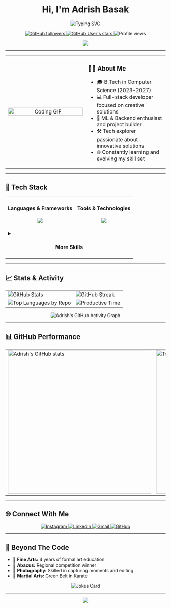 <!-- Profile Header -->
<h1 align="center">Hi, I'm Adrish Basak</h1>
<p align="center">
  <img src="https://readme-typing-svg.demolab.com?font=Fira+Code&duration=3000&pause=1000&color=F723A4&center=true&vCenter=true&multiline=true&width=435&height=60&lines=Full-stack+Developer;Machine+Learning+Enthusiast;Digital+Craftsman" alt="Typing SVG" />
</p>

<div align="center">
  <a href="https://github.com/bepoooe?tab=followers">
    <img src="https://img.shields.io/github/followers/bepoooe?style=for-the-badge&logo=github&labelColor=black&color=20A7EC" alt="GitHub followers" />
  </a>
  <a href="https://github.com/bepoooe?tab=repositories&sort=stargazers">
    <img src="https://img.shields.io/github/stars/bepoooe?style=for-the-badge&logo=github&labelColor=black&color=E3492B" alt="GitHub User's stars" />
  </a>
  <img src="https://komarev.com/ghpvc/?username=bepoooe&style=for-the-badge&color=blueviolet" alt="Profile views" />
</div>

<p align="center">
  <a href="https://www.buymeacoffee.com/adrishbasak"><img src="https://img.shields.io/badge/Buy%20Me%20a%20Coffee-ffdd00?style=for-the-badge&logo=buy-me-a-coffee&logoColor=black" /></a>
</p>

---

<div align="center">
  <table border="0">
    <tr>
      <td width="50%" align="center">
        <img align="center" alt="Coding GIF" src="https://media.tenor.com/UttC4AITYR4AAAAd/full-stack-developer.gif" width="100%"/>
      </td>
      <td width="50%">
        <h3>🧑‍💻 About Me</h3>
        <ul>
          <li>🎓 B.Tech in Computer Science (2023-2027)</li>
          <li>💻 Full-stack developer focused on creative solutions</li>
          <li>🚀 ML & Backend enthusiast and project builder</li>
          <li>🛠️ Tech explorer passionate about innovative solutions</li>
          <li>🌐 Constantly learning and evolving my skill set</li>
        </ul>
      </td>
    </tr>
  </table>
</div>

---

## 🚀 Tech Stack

<div align="center">
  <table border="0">
    <tr>
      <td>
        <h4 align="center">Languages & Frameworks</h4>
        <p align="center">
          <img src="https://skillicons.dev/icons?i=java,python,js,ts,react,nodejs,threejs,tailwind" />
        </p>
      </td>
      <td>
        <h4 align="center">Tools & Technologies</h4>
        <p align="center">
          <img src="https://skillicons.dev/icons?i=git,figma,vercel,vscode,github,html,css,firebase" />
        </p>
      </td>
    </tr>
    <tr>
      <td colspan="2">
        <details>
          <summary><h4 align="center">More Skills</h4></summary>
          <p align="center">
            <img src="https://img.shields.io/badge/Figma-F24E1E?style=for-the-badge&logo=figma&logoColor=white"/>
            <img src="https://img.shields.io/badge/Git-F05032?style=for-the-badge&logo=git&logoColor=white"/>
            <img src="https://img.shields.io/badge/Vercel-000000?style=for-the-badge&logo=vercel&logoColor=white"/>
            <img src="https://img.shields.io/badge/Adobe%20Lightroom-31A8FF?style=for-the-badge&logo=Adobe%20Lightroom&logoColor=white"/>
            <img src="https://img.shields.io/badge/Canva-%2300C4CC.svg?&style=for-the-badge&logo=Canva&logoColor=white"/>
            <img src="https://img.shields.io/badge/SQL-4479A1?style=for-the-badge&logo=postgresql&logoColor=white"/>
          </p>
        </details>
      </td>
    </tr>
  </table>
</div>

---

## 📈 Stats & Activity

<div align="center">
  <table>
    <tr>
      <td>
        <img src="https://github-readme-stats.vercel.app/api?username=bepoooe&show_icons=true&theme=tokyonight&include_all_commits=true&count_private=true&border_radius=10&hide_border=true" alt="GitHub Stats"/>
      </td>
      <td>
        <img src="https://github-readme-streak-stats.herokuapp.com/?user=bepoooe&theme=tokyonight&hide_border=true" alt="GitHub Streak"/>
      </td>
    </tr>
    <tr>
      <td>
        <img src="https://github-profile-summary-cards.vercel.app/api/cards/repos-per-language?username=bepoooe&theme=tokyonight" alt="Top Languages by Repo"/>
      </td>
      <td>
        <img src="https://github-profile-summary-cards.vercel.app/api/cards/productive-time?username=bepoooe&theme=tokyonight" alt="Productive Time"/>
      </td>
    </tr>
  </table>
</div>

<div align="center">
  <img src="https://github-readme-activity-graph.vercel.app/graph?username=bepoooe&theme=tokyo-night&hide_border=true&custom_title=Adrish's%20Contribution%20Graph" alt="Adrish's GitHub Activity Graph"/>
</div>

---

## 📊 GitHub Performance

<div align="center">
  <table border="0" cellspacing="0" cellpadding="0">
    <tr>
      <td>
        <img width="450px" src="https://github-readme-stats.vercel.app/api?username=bepoooe&show_icons=true&theme=tokyonight&include_all_commits=true&count_private=true&border_radius=10&hide_border=true" alt="Adrish's GitHub stats" />
      </td>
      <td>
        <img width="450px" src="https://github-readme-stats.vercel.app/api/top-langs/?username=bepoooe&layout=compact&theme=tokyonight&hide_border=true&border_radius=10" alt="Top Languages" />
      </td>
    </tr>
  </table>
</div>

---

## 🌐 Connect With Me

<div align="center">
  <a href="https://www.instagram.com/bepoisdying/?hl=en">
    <img src="https://img.shields.io/badge/Instagram-E4405F?style=for-the-badge&logo=instagram&logoColor=white" alt="Instagram"/>
  </a>
  <a href="https://www.linkedin.com/in/adrish-basak-6a7030275/">
    <img src="https://img.shields.io/badge/LinkedIn-0077B5?style=for-the-badge&logo=linkedin&logoColor=white" alt="LinkedIn"/>
  </a>
  <a href="mailto:adrishbasak003@gmail.com">
    <img src="https://img.shields.io/badge/Gmail-D14836?style=for-the-badge&logo=gmail&logoColor=white" alt="Gmail"/>
  </a>
  <a href="https://github.com/bepoooe">
    <img src="https://img.shields.io/badge/GitHub-181717?style=for-the-badge&logo=github&logoColor=white" alt="GitHub"/>
  </a>
</div>

---

## 🎨 Beyond The Code

<ul>
  <li>🎵 <b>Fine Arts:</b> 4 years of formal art education</li>
  <li>🧮 <b>Abacus:</b> Regional competition winner</li>
  <li>📸 <b>Photography:</b> Skilled in capturing moments and editing</li>
  <li>🥋 <b>Martial Arts:</b> Green Belt in Karate</li>
  
</ul>

<div align="center">
  <img src="https://readme-jokes.vercel.app/api?theme=radical" alt="Jokes Card" />
</div>

---

<div align="center">
  <img src="https://capsule-render.vercel.app/api?type=waving&color=gradient&customColorList=12,14,30&height=120&section=footer&animation=twinkling&fontColor=FFFFFF"/>
</div>
